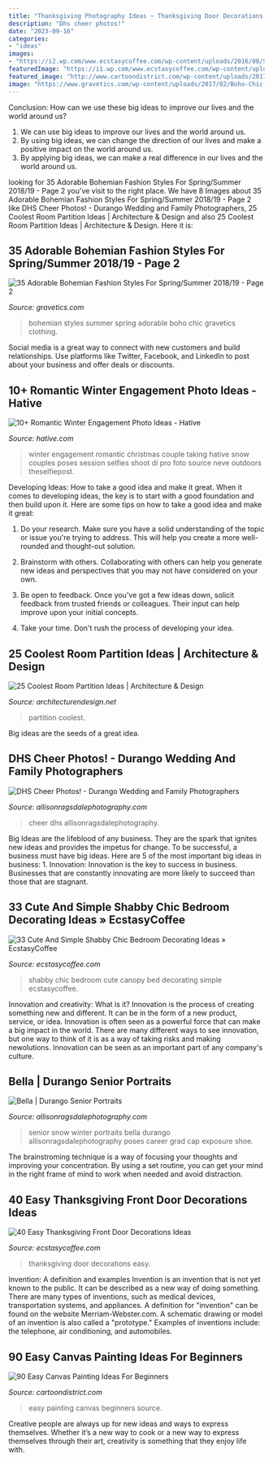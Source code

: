 ```yaml
---
title: "Thanksgiving Photography Ideas ~ Thanksgiving Door Decorations Easy"
description: "Dhs cheer photos!"
date: "2023-09-16"
categories:
- "ideas"
images:
- "https://i2.wp.com/www.ecstasycoffee.com/wp-content/uploads/2016/08/Shabby-Chic-Kids-Bedroom-With-A-Canopy-Bed.jpg?resize=600%2C800"
featuredImage: "https://i1.wp.com/www.ecstasycoffee.com/wp-content/uploads/2016/10/Thanksgiving-Front-Door-Decorations-6.jpg?resize=427%2C640"
featured_image: "http://www.cartoondistrict.com/wp-content/uploads/2017/06/Easy-Canvas-Painting-Ideas-For-Beginners16-1.jpg"
image: "https://www.gravetics.com/wp-content/uploads/2017/02/Boho-Chic-Bohemian-Style-Clothing-Dresses16.jpg"
---
```



Conclusion: How can we use these big ideas to improve our lives and the world around us?
1. We can use big ideas to improve our lives and the world around us. 
2. By using big ideas, we can change the direction of our lives and make a positive impact on the world around us. 
3. By applying big ideas, we can make a real difference in our lives and the world around us.

	

		
looking for 35 Adorable Bohemian Fashion Styles For Spring/Summer 2018/19 - Page 2 you've visit to the right place. We have 8 Images about 35 Adorable Bohemian Fashion Styles For Spring/Summer 2018/19 - Page 2 like DHS Cheer Photos! - Durango Wedding and Family Photographers, 25 Coolest Room Partition Ideas | Architecture &amp; Design and also 25 Coolest Room Partition Ideas | Architecture &amp; Design. Here it is:
		
    
## 35 Adorable Bohemian Fashion Styles For Spring/Summer 2018/19 - Page 2

<img loading=lazy src="https://www.gravetics.com/wp-content/uploads/2017/02/Boho-Chic-Bohemian-Style-Clothing-Dresses16.jpg" onerror="this.onerror=null;this.src='https://tse2.mm.bing.net/th?id=OIP.ncg_YkIlsm0O3t-woRLlTQHaSm&amp;pid=15.1';" alt="35 Adorable Bohemian Fashion Styles For Spring/Summer 2018/19 - Page 2">

_Source: gravetics.com_

>bohemian styles summer spring adorable boho chic gravetics clothing. 

	

Social media is a great way to connect with new customers and build relationships. Use platforms like Twitter, Facebook, and LinkedIn to post about your business and offer deals or discounts.

    
## 10+ Romantic Winter Engagement Photo Ideas - Hative

<img loading=lazy src="https://hative.com/wp-content/uploads/2014/11/winter-engagement-photo-ideas/5-winter-engagement-photo-ideas.jpg" onerror="this.onerror=null;this.src='https://tse4.mm.bing.net/th?id=OIP.bRwovrPDmfY-iKnzPdUezAHaLH&amp;pid=15.1';" alt="10+ Romantic Winter Engagement Photo Ideas - Hative">

_Source: hative.com_

>winter engagement romantic christmas couple taking hative snow couples poses session selfies shoot di pro foto source neve outdoors theselfiepost. 

	

Developing Ideas: How to take a good idea and make it great.
When it comes to developing ideas, the key is to start with a good foundation and then build upon it. Here are some tips on how to take a good idea and make it great:
1. Do your research. Make sure you have a solid understanding of the topic or issue you're trying to address. This will help you create a more well-rounded and thought-out solution.

2. Brainstorm with others. Collaborating with others can help you generate new ideas and perspectives that you may not have considered on your own.

3. Be open to feedback. Once you've got a few ideas down, solicit feedback from trusted friends or colleagues. Their input can help improve upon your initial concepts.

4. Take your time. Don't rush the process of developing your idea.

    
## 25 Coolest Room Partition Ideas | Architecture &amp; Design

<img loading=lazy src="http://cdn.architecturendesign.net/wp-content/uploads/2014/08/753.jpg" onerror="this.onerror=null;this.src='https://tse1.mm.bing.net/th?id=OIP.vY66Fsip9dzeE_fMcrXXUQHaLK&amp;pid=15.1';" alt="25 Coolest Room Partition Ideas | Architecture &amp; Design">

_Source: architecturendesign.net_

>partition coolest. 

	

Big ideas are the seeds of a great idea.

    
## DHS Cheer Photos! - Durango Wedding And Family Photographers

<img loading=lazy src="https://allisonragsdalephotography.com/wp-content/uploads/2015/03/DSC3678-1024x731.jpg" onerror="this.onerror=null;this.src='https://tse2.mm.bing.net/th?id=OIP.hyphIzAffshCPQWjTI1UbwHaFS&amp;pid=15.1';" alt="DHS Cheer Photos! - Durango Wedding and Family Photographers">

_Source: allisonragsdalephotography.com_

>cheer dhs allisonragsdalephotography. 

	

Big Ideas are the lifeblood of any business. They are the spark that ignites new ideas and provides the impetus for change. To be successful, a business must have big ideas. Here are 5 of the most important big ideas in business: 1. Innovation: Innovation is the key to success in business. Businesses that are constantly innovating are more likely to succeed than those that are stagnant. 
    
## 33 Cute And Simple Shabby Chic Bedroom Decorating Ideas » EcstasyCoffee

<img loading=lazy src="https://i2.wp.com/www.ecstasycoffee.com/wp-content/uploads/2016/08/Shabby-Chic-Kids-Bedroom-With-A-Canopy-Bed.jpg?resize=600%2C800" onerror="this.onerror=null;this.src='https://tse1.mm.bing.net/th?id=OIP.oVXacVJx3FoYQ5XCMhbWGAHaJ4&amp;pid=15.1';" alt="33 Cute And Simple Shabby Chic Bedroom Decorating Ideas » EcstasyCoffee">

_Source: ecstasycoffee.com_

>shabby chic bedroom cute canopy bed decorating simple ecstasycoffee. 

	

Innovation and creativity: What is it?
Innovation is the process of creating something new and different. It can be in the form of a new product, service, or idea. Innovation is often seen as a powerful force that can make a big impact in the world. There are many different ways to see innovation, but one way to think of it is as a way of taking risks and making newolutions. Innovation can be seen as an important part of any company's culture.

    
## Bella | Durango Senior Portraits

<img loading=lazy src="https://allisonragsdalephotography.com/wp-content/uploads/2013/04/allisonragsdalephotography-7134-681x1024.jpg" onerror="this.onerror=null;this.src='https://tse2.mm.bing.net/th?id=OIP.hDAHSph6dHSrX86xzig0EAHaLI&amp;pid=15.1';" alt="Bella | Durango Senior Portraits">

_Source: allisonragsdalephotography.com_

>senior snow winter portraits bella durango allisonragsdalephotography poses career grad cap exposure shoe. 

	

The brainstroming technique is a way of focusing your thoughts and improving your concentration. By using a set routine, you can get your mind in the right frame of mind to work when needed and avoid distraction.

    
## 40 Easy Thanksgiving Front Door Decorations Ideas

<img loading=lazy src="https://i1.wp.com/www.ecstasycoffee.com/wp-content/uploads/2016/10/Thanksgiving-Front-Door-Decorations-6.jpg?resize=427%2C640" onerror="this.onerror=null;this.src='https://tse3.mm.bing.net/th?id=OIP.xHpvSOAwPOqGqB6L2-VWrAHaLG&amp;pid=15.1';" alt="40 Easy Thanksgiving Front Door Decorations Ideas">

_Source: ecstasycoffee.com_

>thanksgiving door decorations easy. 

	

Invention: A definition and examples
Invention is an invention that is not yet known to the public. It can be described as a new way of doing something. There are many types of inventions, such as medical devices, transportation systems, and appliances. 
A definition for "invention" can be found on the website Merriam-Webster.com. A schematic drawing or model of an invention is also called a "prototype." 
Examples of inventions include: the telephone, air conditioning, and automobiles.

    
## 90 Easy Canvas Painting Ideas For Beginners

<img loading=lazy src="http://www.cartoondistrict.com/wp-content/uploads/2017/06/Easy-Canvas-Painting-Ideas-For-Beginners16-1.jpg" onerror="this.onerror=null;this.src='https://tse2.mm.bing.net/th?id=OIP.x74ywo_6lFqgoTmFRqKvLQHaKQ&amp;pid=15.1';" alt="90 Easy Canvas Painting Ideas For Beginners">

_Source: cartoondistrict.com_

>easy painting canvas beginners source. 

	

Creative people are always up for new ideas and ways to express themselves. Whether it’s a new way to cook or a new way to express themselves through their art, creativity is something that they enjoy life with.

